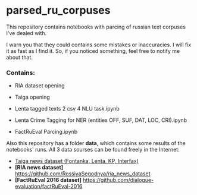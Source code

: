 # parsed_ru_corpuses
This repository contains notebooks with parcing of russian text corpuses I've dealed with.

I warn you that they could contains some mistakes or inaccuracies. I will fix it as fast as I find it. So, if you noticed something, feel free to notify me about that.

### Contains:

* RIA dataset opening
* Taiga opening
  
* Lenta tagged texts 2 csv 4 NLU task.ipynb
* Lenta Crime Tagging for NER (entities OFF, SUF, DAT, LOC, CRI).ipynb
* FactRuEval Parcing.ipynb

Also this repository has a folder **data**, which contains some results of the notebooks' runs.
All 3 data sourses can be found freely in the Internet:

  * [Taiga news dataset (Fontanka, Lenta, KP, Interfax)](https://tatianashavrina.github.io/taiga_site/downloads)
  * **[RIA news dataset]** <https://github.com/RossiyaSegodnya/ria_news_dataset>
  * **[FactRuEval 2016 dataset]** <https://github.com/dialogue-evaluation/factRuEval-2016>
  
